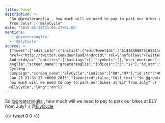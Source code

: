 ```yaml
---
title: Tweet
description: >-
  "So @greateranglia , how much will we need to pay to park our bikes at ELY
  from July? :( @ElyCycle"
date: '2015-06-25T21:06:27+01:00'
mentions:
  - '@greateranglia'
  - '@ElyCycle'
source: >-
  {"tweet":{"edit_info":{"initial":{"editTweetIds":["614184908781658114"],"editableUntil":"2015-06-25T22:34:27.914Z","editsRemaining":"5","isEditEligible":true}},"retweeted":false,"source":"<a
  href=\"http://twitter.com/download/android\" rel=\"nofollow\">Twitter for
  Android</a>","entities":{"hashtags":[],"symbols":[],"user_mentions":[{"name":"Greater
  Anglia","screen_name":"greateranglia","indices":["3","17"],"id_str":"157996395","id":"157996395"},{"name":"Ely
  Cycling
  Campaign","screen_name":"ElyCycle","indices":["88","97"],"id_str":"493115801","id":"493115801"}],"urls":[]},"display_text_range":["0","97"],"favorite_count":"0","id_str":"614184908781658114","truncated":false,"retweet_count":"0","id":"614184908781658114","created_at":"Thu
  Jun 25 21:34:27 +0000 2015","favorited":false,"full_text":"So @greateranglia ,
  how much will we need to pay to park our bikes at ELY from July? :(
  @ElyCycle","lang":"en"}}
---
```

So [@greateranglia](https://twitter.com/@greateranglia) , how much will we need to pay to park our bikes at ELY from July? :( [@ElyCycle](https://twitter.com/@ElyCycle)
    
{{< tweet 0 0 >}}
    
